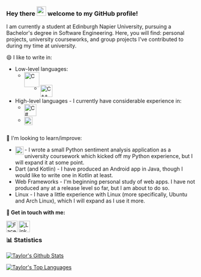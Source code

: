 ### Hey there <img src="https://media.giphy.com/media/hvRJCLFzcasrR4ia7z/giphy.gif" width="25px"> welcome to my GitHub profile!

I am currently a student at Edinburgh Napier University, pursuing a Bachelor's degree in Software Engineering. Here, you will find: personal projects, university courseworks, and group projects I've contributed to during my time at university.

😄 I like to write in:
* Low-level languages:
	* <img align="left" alt="C" width="40px" src="https://cdn.iconscout.com/icon/free/png-512/c-programming-569564.png"/><br/><br/>
	* <img align="left" alt="C++" width="32px" src="https://upload.wikimedia.org/wikipedia/commons/1/18/ISO_C%2B%2B_Logo.svg"/><br/><br/>
* High-level languages - I currently have considerable experience in:
	* <img align="left" alt="C#" width="32px" src="https://upload.wikimedia.org/wikipedia/commons/7/7a/C_Sharp_logo.svg"/><br/><br/>
	* <img align="left" alt="Java" width="22px" src="https://upload.wikimedia.org/wikipedia/de/e/e1/Java-Logo.svg"/><br/><br/>

🤔 I'm looking to learn/improve:
* <img align="left" alt="Python" width="22px" src="https://images.ctfassets.net/tvfg2m04ppj4/C1kxD19GTGr2UPntsColF/6b3a4b2655021507fc36dbde7b6b2697/Python-logo-notext.svg_.png?w=800"/> - I wrote a small Python sentiment analysis application as a university coursework which kicked off my Python experience, but I will expand it at some point.
* Dart (and Kotlin) - I have produced an Android app in Java, though I would like to write one in Kotlin at least.
* Web Frameworks - I'm beginning personal study of web apps. I have not produced any at a release level so far, but I am about to do so.
* Linux - I have a little experience with Linux (more specifically, Ubuntu and Arch Linux), which I will expand as I use it more.

__💬 Get in touch with me:__

[<img align="left" alt="Facebook" width="30px" src="https://cdn.jsdelivr.net/npm/simple-icons@v3/icons/facebook.svg"/>][facebook]
[<img align="left" alt="LinkedIn" width="30px" src="https://cdn.jsdelivr.net/npm/simple-icons@v3/icons/linkedin.svg"/>][linkedin]

[facebook]: https://www.facebook.com/taylorc1009
[linkedin]: https://www.linkedin.com/in/taylor-courtney-27a70019b
<br/>

### 📊 Statistics
[![Taylor's Github Stats](https://github-readme-stats.vercel.app/api?username=taylorc1009&show_icons=true&count_private=true&include_all_commits=true&theme=radical)](https://google.com)

[![Taylor's Top Languages](https://github-readme-stats.vercel.app/api/top-langs/?username=taylorc1009&layout=compact&line_height=50&theme=radical)](https://github.com/anuraghazra/github-readme-stats)